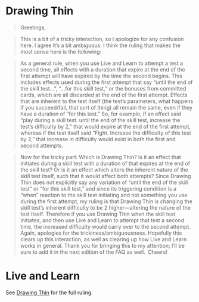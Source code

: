 # Drawing Thin

> Greetings,

> This is a bit of a tricky interaction, so I apologize for any confusion here. I agree it’s a bit ambiguous. I think the ruling that makes the most sense here is the following:

> As a general rule, when you use Live and Learn to attempt a test a second time, all effects with a duration that expire at the end of the first attempt will have expired by the time the second begins. This includes effects used during the first attempt that say “until the end of the skill test…”, “…for this skill test,” or the bonuses from committed cards, which are all discarded at the end of the first attempt. Effects that are inherent to the test itself (the test’s parameters, what happens if you succeed/fail, that sort of thing) all remain the same, even if they have a duration of “for this test.” So, for example, if an effect said “play during a skill test. until the end of the skill test, increase the test’s difficulty by 2,” that would expire at the end of the first attempt, whereas if the test itself said “Fight. Increase the difficulty of this test by 2,” that increase in difficulty would exist in both the first and second attempts.

> Now for the tricky part: Which is Drawing Thin? Is it an effect that initiates during a skill test with a duration of that expires at the end of the skill test? Or is it an effect which alters the inherent nature of the skill test itself, such that it would affect both attempts? Since Drawing Thin does not explicitly say any variation of “until the end of the skill test” or “for this skill test,” and since its triggering condition is a “when” reaction to the skill test initiating and not something you use during the first attempt, my ruling is that Drawing Thin is changing the skill test’s inherent difficulty to be 2 higher—altering the nature of the test itself. Therefore if you use Drawing Thin when the skill test initiates, and then use Live and Learn to attempt that test a second time, the increased difficulty would carry over to the second attempt.
﻿
Again, apologies for the trickiness/ambiguousness. Hopefully this clears up this interaction, as well as clearing up how Live and Learn works in general. Thank you for bringing this to my attention; I’ll be sure to add it in the next edition of the FAQ as well.
﻿
Cheers!

# Live and Learn
See [Drawing Thin](#drawing-thin) for the full ruling.
